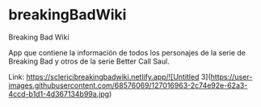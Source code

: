 # breakingBadWiki
Breaking Bad Wiki

App que contiene la información de todos los personajes de la serie de Breaking Bad y otros de la serie Better Call Saul.

Link: https://sclericibreakingbadwiki.netlify.app/![Untitled 3](https://user-images.githubusercontent.com/68576069/127016963-2c74e92e-62a3-4ccd-b1d1-4d367134b99a.jpg)
